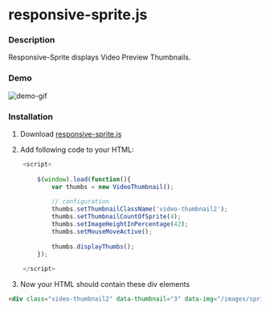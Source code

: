 # responsive-sprite.js

### Description
Responsive-Sprite displays Video Preview Thumbnails.

### Demo
![demo-gif](https://cloud.githubusercontent.com/assets/7879175/15327639/7667f508-1c52-11e6-886d-b79f53db8d4b.gif)

### Installation
1. Download [responsive-sprite.js](https://raw.githubusercontent.com/lidox/responsive-sprite/master/responsive-sprite.js)

2. Add following code to your HTML:
```javascript
	<script>
		
		$(window).load(function(){
			var thumbs = new VideoThumbnail();
			
			// configuration
			thumbs.setThumbnailClassName('video-thumbnail2');
			thumbs.setThumbnailCountOfSprite(4);
			thumbs.setImageHeightInPercentage(42);
			thumbs.setMouseMoveActive();
			
			thumbs.displayThumbs();	
		});
		
	</script>

```
3. Now your HTML should contain these div elements
```HTML
<div class="video-thumbnail2" data-thumbnail="3" data-img="/images/sprite-example.jpg"></div>
```
